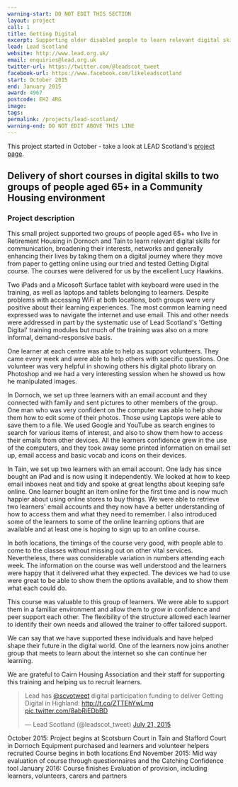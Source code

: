 ```yaml
---
warning-start: DO NOT EDIT THIS SECTION
layout: project
call: 1
title: Getting Digital
excerpt: Supporting older disabled people to learn relevant digital skills within a community housing environment.
lead: Lead Scotland
website: http://www.lead.org.uk/
email: enquiries@lead.org.uk
twitter-url: https://twitter.com/@leadscot_tweet 
facebook-url: https://www.facebook.com/likeleadscotland
start: October 2015
end: January 2015
award: 4967
postcode: EH2 4RG
image:
tags: 
permalink: /projects/lead-scotland/
warning-end: DO NOT EDIT ABOVE THIS LINE
---
```


This project started in October - take a look at LEAD Scotland's <a href="http://www.getconnectedandlead.org.uk/show.php?contentid=179">project page</a>.

## Delivery of short courses in digital skills to two groups of people aged 65+ in a Community Housing environment

### Project description
This small project supported two groups of people aged 65+ who live in Retirement Housing in Dornoch and Tain to learn relevant digital skills for communication, broadening their interests, networks and generally enhancing their lives by taking them on a digital journey where they move from paper to getting online using our tried and tested Getting Digital course. The courses were delivered for us by the excellent Lucy Hawkins.

Two iPads and a Micosoft Surface tablet with keyboard were used in the training, as well as laptops and tablets belonging to learners. Despite problems with accessing WiFi at both locations, both groups were very positive about their learning experiences. The most common learning need expressed was to navigate the internet and use email. This and other needs were addressed in part by the systematic use of Lead Scotland's 'Getting Digital' training modules but much of the training was also on a more informal, demand-responsive basis.

One learner at each centre was able to help as support volunteers. They came every week and were able to help others with specific questions. One volunteer was very helpful in showing others his digital photo library on Photoshop and we had a very interesting session when he showed us how he manipulated images. 

In Dornoch, we set up three learners with an email account and they connected with family and sent pictures to other members of the group.  One man who was very confident on the computer was able to help show them how to edit some of their photos.  Those using Laptops were able to save them to a file.  We used Google and YouTube as search engines to search for various items of interest, and also to show them how to access their emails from other devices.  All the learners confidence grew in the use of the computers, and they took away some printed information on email set up, email access and basic vocab and icons on their devices.

In Tain, we set up two learners with an email account.  One lady has since bought an iPad and is now using it independently.  We looked at how to keep email inboxes neat and tidy and spoke at great lengths about keeping safe online.  One learner bought an item online for the first time and is now much happier about using online stores to buy things.  We were able to retrieve two learners' email accounts and they now have a better understanding of how to access them and what they need to remember. I also introduced some of the learners to some of the online learning options that are available and at least one is hoping to sign up to an online course.

In both locations, the timings of the course very good, with people able to come to the classes without missing out on other vital services. Nevertheless, there was considerable variation in numbers attending each week. The information on the course was well understood and the learners were happy that it delivered what they expected. The devices we had to use were great to be able to show them the options available, and to show them what each could do.

This course was valuable to this group of learners.  We were able to support them in a familiar environment and allow them to grow in confidence and peer support each other. The flexibility of the structure allowed each learner to identify their own needs and allowed the trainer to offer tailored support.

We can say that we have supported these individuals and have helped shape their future in the digital world. One of the learners now joins another group that meets to learn about the internet so she can continue her learning.  

We are grateful to Cairn Housing Association and their staff for supporting this training and helping us to recruit learners. 


<blockquote class="twitter-tweet" lang="en"><p lang="en" dir="ltr">Lead has <a href="https://twitter.com/scvotweet">@scvotweet</a> digital participation funding to deliver Getting Digital in Highland: <a href="http://t.co/ZTTEhYwLmq">http://t.co/ZTTEhYwLmq</a> <a href="http://t.co/8abRiEDbBD">pic.twitter.com/8abRiEDbBD</a></p>&mdash; Lead Scotland (@leadscot_tweet) <a href="https://twitter.com/leadscot_tweet/status/623499162529697792">July 21, 2015</a></blockquote>
<script async src="//platform.twitter.com/widgets.js" charset="utf-8"></script>


October 2015: Project begins at Scotsburn Court in Tain and Stafford Court in Dornoch
Equipment purchased and learners and volunteer helpers recruited
Course begins in both locations
End November 2015: Mid way evaluation of course through questionnaires and the Catching Confidence tool
January 2016: Course finishes
Evaluation of provision, including learners, volunteers, carers and partners

